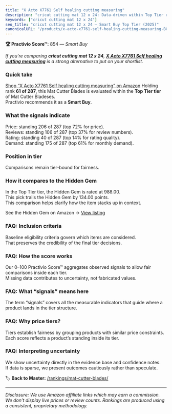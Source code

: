 ```yaml
---
title: "X Acto X7761 Self healing cutting measuring"
description: "cricut cutting mat 12 x 24: Data-driven within Top Tier ranking using the Practivio Score™. Positioned by quality, value, demand, findability, momentum."
keywords: ["cricut cutting mat 12 x 24"]
seo_title: "cricut cutting mat 12 x 24 — Smart Buy Top Tier (2025)"
canonicalURL: "/products/x-acto-x7761-self-healing-cutting-measuring-B0013CKM2A/"
---
```


**🏆 Practivio Score™:** 854 — _Smart Buy_


*If you're comparing **cricut cutting mat 12 x 24**, **[X Acto X7761 Self healing cutting measuring](https://www.amazon.com/dp/B0013CKM2A?tag=practivio-20)** is a strong alternative to put on your shortlist.*
### Quick take
[Shop “X Acto X7761 Self healing cutting measuring” on Amazon](https://www.amazon.com/dp/B0013CKM2A?tag=practivio-20)
Holding rank **61 of 287**, this Mat Cutter Blades is evaluated within the **Top Tier tier** of Mat Cutter Bladeses.  
Practivio recommends it as a **Smart Buy**.

### What the signals indicate
Price: standing 206 of 287 (top 72% for price).  
Reviews: standing 106 of 287 (top 37% for review numbers).  
Rating: standing 40 of 287 (top 14% for rating quality).  
Demand: standing 175 of 287 (top 61% for monthly demand).

### Position in tier
Comparisons remain tier-bound for fairness.

### How it compares to the Hidden Gem
In the Top Tier tier, the Hidden Gem is rated at 988.00.  
This pick trails the Hidden Gem by 134.00 points.  
This comparison helps clarify how the item stacks up in context.  

See the Hidden Gem on Amazon → [View listing](https://www.amazon.com/dp/B0D4DVDCN7?tag=practivio-20)

### FAQ: Inclusion criteria
Baseline eligibility criteria govern which items are considered.  
That preserves the credibility of the final tier decisions.

### FAQ: How the score works
Our 0–100 Practivio Score™ aggregates observed signals to allow fair comparisons inside each tier.  
Missing data contributes to uncertainty, not fabricated values.

### FAQ: What “signals” means here
The term “signals” covers all the measurable indicators that guide where a product lands in the tier structure.

### FAQ: Why price tiers?
Tiers establish fairness by grouping products with similar price constraints.  
Each score reflects a product’s standing inside its tier.

### FAQ: Interpreting uncertainty
We show uncertainty directly in the evidence base and confidence notes.  
If data is sparse, we present outcomes cautiously rather than speculate.


🏷️ **Back to Master:** [/rankings/mat-cutter-blades/](/rankings/mat-cutter-blades/)

---
_Disclosure: We use Amazon affiliate links which may earn a commission. We don’t display live prices or review counts. Rankings are produced using a consistent, proprietary methodology._
